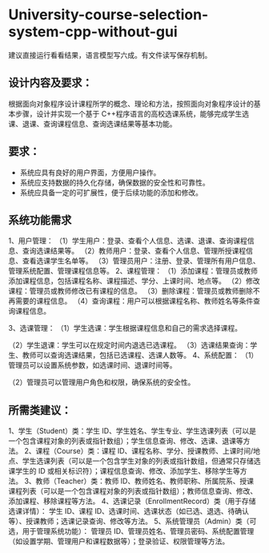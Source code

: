 # University-course-selection-system-cpp-without-gui



建议直接运行看看结果，语言模型写六成。有文件读写保存机制。

## 设计内容及要求：

根据面向对象程序设计课程所学的概念、理论和方法，按照面向对象程序设计的基本步骤，设计并实现一个基于 C++程序语言的高校选课系统，能够完成学生选课、退课、查询课程信息、查询选课结果等基本功能。

## 要求：

- 系统应具有良好的用户界面，方便用户操作。
- 系统应支持数据的持久化存储，确保数据的安全性和可靠性。
- 系统应具备一定的可扩展性，便于后续功能的添加和修改。
## 系统功能需求
1、用户管理：
（1）学生用户：登录、查看个人信息、选课、退课、查询课程信息、查询选课结果等。
（2）教师用户：登录、查看个人信息、管理所授课程信息、查看选课学生名单等。
（3）管理员用户：注册、登录、管理所有用户信息、管理系统配置、管理课程信息等。
2、课程管理：
（1）添加课程：管理员或教师添加课程信息，包括课程名称、课程描述、学分、上课时间、地点等。
（2）修改课程：管理员或教师修改已有课程的信息。
（3）删除课程：管理员或教师删除不再需要的课程信息。
（4）查询课程：用户可以根据课程名称、教师姓名等条件查询课程信息。

3、选课管理：
（1）学生选课：学生根据课程信息和自己的需求选择课程。

（2）学生退课：学生可以在规定时间内退选已选课程。
（3）选课结果查询：学生、教师可以查询选课结果，包括已选课程、选课人数等。
4、系统配置：
（1）管理员可以设置系统参数，如选课时间、退课时间等。

（2）管理员可以管理用户角色和权限，确保系统的安全性。

## 所需类建议：

1、学生（Student）类：学生 ID、学生姓名、学生专业、学生选课列表（可以是一个包含课程对象的列表或指针数组）；学生信息查询、修改、选课、退课等方法。
2、课程（Course）类：课程 ID、课程名称、学分、授课教师、上课时间/地点、学生选课列表（可以是一个包含学生对象的列表或指针数组，但通常只存储选课学生的 ID 或相关标识符）；课程信息查询、修改、添加学生、移除学生等方法。
3、教师（Teacher）类：教师 ID、教师姓名、教师职称、所属院系、授课课程列表（可以是一个包含课程对象的列表或指针数组）；教师信息查询、修改、添加课程、移除课程等方法。
4、选课记录（EnrollmentRecord）类（用于存储选课详情）：
学生 ID、课程 ID、选课时间、选课状态（如已选、退选、待确认等）、授课教师；选课记录查询、修改等方法。
5、系统管理员（Admin）类（可选，用于管理系统功能）：
管理员 ID、管理员姓名、管理员密码、系统配置管理（如设置学期、管理用户和课程数据等）；登录验证、权限管理等方法。


